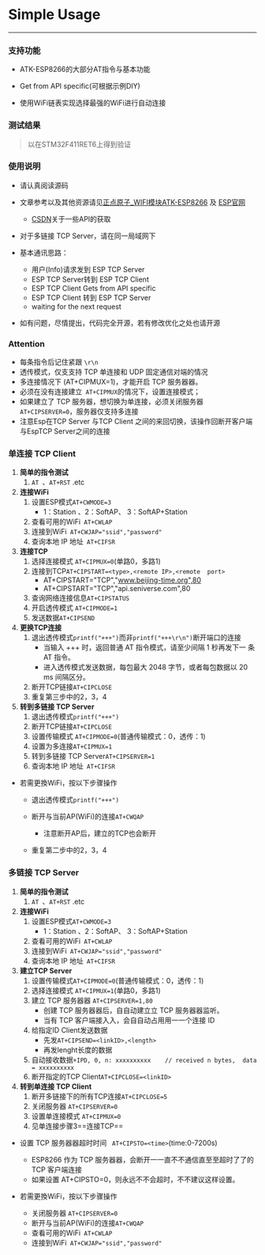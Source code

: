 # Simple Usage

---

### 支持功能

-   ATK-ESP8266的大部分AT指令与基本功能
-   Get from API specific(可根据示例DIY)

-   使用WiFi链表实现选择最强的WiFi进行自动连接



### 测试结果

>   以在STM32F411RET6上得到验证

### 使用说明

*   请认真阅读源码
*   文章参考以及其他资源请见[正点原子_WIFI模块ATK-ESP8266](http://47.111.11.73/docs/modules/iot/atk-esp.html) 及 [ESP官网](https://docs.espressif.com/projects/esp-at/zh_CN/latest/esp32/AT_Command_Set/index.html)
    *   [CSDN](http://t.csdnimg.cn/JFc19)关于一些API的获取

*   对于多链接 TCP Server，请在同一局域网下
*   基本通讯思路：
    *   用户(Info)请求发到 ESP TCP Server
    *   ESP TCP Server转到 ESP TCP Client 
    *   ESP TCP Client Gets from API specific
    *   ESP TCP Client 转到 ESP TCP Server
    *   waiting for the next request
*   如有问题，尽情提出，代码完全开源，若有修改优化之处也请开源

### Attention

*   每条指令后记住紧跟 `\r\n`
*   透传模式，仅⽀支持 TCP 单连接和 UDP 固定通信对端的情况
*   多连接情况下 (AT+CIPMUX=1)，才能开启 TCP 服务器器。
*   必须在没有连接建立` AT+CIPMUX`的情况下，设置连接模式；
*   如果建立了 TCP 服务器，想切换为单连接，必须关闭服务器 `AT+CIPSERVER=0`，服务器仅支持多连接
*   注意Esp在TCP Server 与TCP Client 之间的来回切换，该操作回断开客户端与EspTCP Server之间的连接



### 单连接 TCP Client

1. **简单的指令测试**
   1. `AT `、`AT+RST` .etc
2. **连接WiFi**
   1. 设置ESP模式`AT+CWMODE=3`
       *   1：Station 、2：SoftAP、 3：SoftAP+Station
   2. 查看可用的WiFi` AT+CWLAP`
   3. 连接到WiFi` AT+CWJAP="ssid","password"`
   4. 查询本地 IP 地址` AT+CIFSR`
3. **连接TCP**
   1. 选择连接模式 `AT+CIPMUX=0`(单路0，多路1)
   2. 连接到TCP`AT+CIPSTART=<type>,<remote	IP>,<remote	
      port>`
      *   AT+CIPSTART="TCP","www.beijing-time.org",80
      *   AT+CIPSTART="TCP","api.seniverse.com",80
   3. 查询网络连接信息`AT+CIPSTATUS`
   4. 开启透传模式 `AT+CIPMODE=1`
   4. 发送数据`AT+CIPSEND`
4. **更换TCP连接**
   1. 退出透传模式`printf("+++")`而非`printf("+++\r\n")`断开端口的连接
       *   当输入 +++ 时，返回普通 AT 指令模式，请至少间隔 1 秒再发下一 条 AT 指令。
       *   进入透传模式发送数据，每包最大 2048 字节，或者每包数据以 20 ms 间隔区分。 
   2. 断开TCP链接`AT+CIPCLOSE`
   3. 重复第三步中的2，3，4
5. **转到多链接 TCP Server**
   1. 退出透传模式`printf("+++")`
   2. 断开TCP链接`AT+CIPCLOSE`
   3. 设置传输模式 `AT+CIPMODE=0`(普通传输模式：0，透传：1)
   4. 设置为多连接`AT+CIPMUX=1`
   5. 转到多链接 TCP Server`AT+CIPSERVER=1`
   6. 查询本地 IP 地址` AT+CIFSR`




* 若需更換WiFi，按以下步骤操作
    * 退出透传模式`printf("+++")`
    * 断开与当前AP(WiFi)的连接`AT+CWQAP`
        * 注意断开AP后，建立的TCP也会断开

    * 重复第二步中的2，3，4




### 多链接 TCP Server

1. **简单的指令测试**
   1. `AT `、`AT+RST` .etc
2. **连接WiFi**
   1. 设置ESP模式`AT+CWMODE=3`
       *   1：Station 、2：SoftAP、 3：SoftAP+Station
   2. 查看可用的WiFi` AT+CWLAP`
   3. 连接到WiFi` AT+CWJAP="ssid","password"`
   4. 查询本地 IP 地址` AT+CIFSR`
3. **建立TCP Server**
   1. 设置传输模式`AT+CIPMODE=0`(普通传输模式：0，透传：1)
   2. 选择连接模式 `AT+CIPMUX=1`(单路0，多路1)
   3. 建立 TCP 服务器器 `AT+CIPSERVER=1,80`
       *   创建 TCP 服务器器后，⾃自动建⽴立 TCP 服务器器监听。
       *   当有 TCP 客户端接⼊入，会⾃自动占⽤用⼀一个连接 ID
   4. 给指定ID Client发送数据
       *   先发`AT+CIPSEND=<linkID>,<length>`
       *   再发lenght长度的数据
   5. 自动接收数据`+IPD, 0, n: xxxxxxxxxx    // received n bytes,  data = xxxxxxxxxx`
   6. 断开指定的TCP Client`AT+CIPCLOSE=<linkID>`
4. **转到单连接 TCP Client**
   1. 断开多链接下的所有TCP连接`AT+CIPCLOSE=5`
   2. 关闭服务器 `AT+CIPSERVER=0`
   3. 设置单连接模式 `AT+CIPMUX=0`
   4. 见单连接步骤3==连接TCP==




*   设置 TCP 服务器器超时时间 ` AT+CIPSTO=<time>`(time:0-7200s)

    *   ESP8266 作为 TCP 服务器器，会断开⼀一直不不通信直⾄至超时了了的 TCP 客户端连接
    *   如果设置 AT+CIPSTO=0，则永远不不会超时，不不建议这样设置。

    

* 若需更換WiFi，按以下步骤操作
  
    *   关闭服务器 `AT+CIPSERVER=0`
    *   断开与当前AP(WiFi)的连接`AT+CWQAP`
    *   查看可用的WiFi` AT+CWLAP`
    *   连接到WiFi` AT+CWJAP="ssid","password"`





